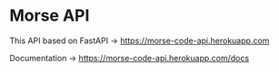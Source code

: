 # Morse API
This API based on FastAPI ->
https://morse-code-api.herokuapp.com

Documentation -> https://morse-code-api.herokuapp.com/docs
